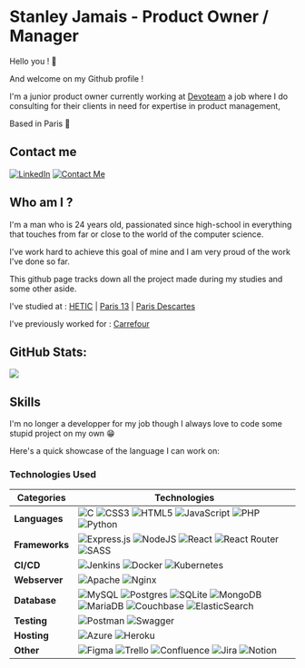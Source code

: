 # Stanley Jamais - Product Owner / Manager

Hello you ! 👋

And welcome on my Github profile ! 

I'm a junior product owner currently working at [Devoteam](https://www.devoteam.com/) a job where I do consulting for their clients in need for expertise in product management,

Based in Paris 🥖

## Contact me

[![LinkedIn](https://img.shields.io/badge/LinkedIn-Connect%20with%20Me-blue?logo=linkedin)](https://www.linkedin.com/in/stanleyjms/)
[![Contact Me](https://img.shields.io/badge/Contact%20Me-Email-blue)](mailto:jamais.stanley@gmail.com)


## Who am I ?

I'm a man who is 24 years old, passionated since high-school in everything that touches from far or close to the world of the computer science. 

I've work hard to achieve this goal of mine and I am very proud of the work I've done so far.

This github page tracks down all the project made during my studies and some other aside.

I've studied at : [HETIC](https://www.hetic.net/) | [Paris 13](https://www.univ-spn.fr/) | [Paris Descartes](https://u-paris.fr/en/)

I've previously worked for : [Carrefour](https://www.carrefour.com/)

## GitHub Stats:
![](https://github-readme-streak-stats.herokuapp.com/?user=Stanley.js&theme=dark&hide_border=false)<br/>


## Skills

I'm no longer a developper for my job though I always love to code some stupid project on my own 😁

Here's a quick showcase of the language I can work on: 

### Technologies Used

| Categories                                                                                                   | Technologies                                                                                                                                                                                                                                                                                                                                                                                                                                                                                                |
|--------------------------------------------------------------------------------------------------------------|------------------------------------------------------------------------------------------------------------------------------------------------------------------------------------------------------------------------------------------------------------------------------------------------------------------------------------------------------------------------------------------------------------------------------------------------------------------------------------------------------------|
| **Languages**                                                                                                | ![C](https://img.shields.io/badge/c-%2300599C.svg?style=for-the-badge&logo=c&logoColor=white) ![CSS3](https://img.shields.io/badge/css3-%231572B6.svg?style=for-the-badge&logo=css3&logoColor=white) ![HTML5](https://img.shields.io/badge/html5-%23E34F26.svg?style=for-the-badge&logo=html5&logoColor=white) ![JavaScript](https://img.shields.io/badge/javascript-%23323330.svg?style=for-the-badge&logo=javascript&logoColor=%23F7DF1E) ![PHP](https://img.shields.io/badge/php-%23777BB4.svg?style=for-the-badge&logo=php&logoColor=white) ![Python](https://img.shields.io/badge/python-3670A0?style=for-the-badge&logo=python&logoColor=ffdd54) |
| **Frameworks**                                                                                              | ![Express.js](https://img.shields.io/badge/express.js-%23404d59.svg?style=for-the-badge&logo=express&logoColor=%2361DAFB) ![NodeJS](https://img.shields.io/badge/node.js-6DA55F?style=for-the-badge&logo=node.js&logoColor=white) ![React](https://img.shields.io/badge/react-%2320232a.svg?style=for-the-badge&logo=react&logoColor=%2361DAFB) ![React Router](https://img.shields.io/badge/React_Router-CA4245?style=for-the-badge&logo=react-router&logoColor=white) ![SASS](https://img.shields.io/badge/SASS-hotpink.svg?style=for-the-badge&logo=SASS&logoColor=white) |
| **CI/CD**                                                                                                    | ![Jenkins](https://img.shields.io/badge/jenkins-%232C5263.svg?style=for-the-badge&logo=jenkins&logoColor=white) ![Docker](https://img.shields.io/badge/docker-%230db7ed.svg?style=for-the-badge&logo=docker&logoColor=white) ![Kubernetes](https://img.shields.io/badge/kubernetes-%23326ce5.svg?style=for-the-badge&logo=kubernetes&logoColor=white)                                                                                                                                                                                             |
| **Webserver**                                                                                                | ![Apache](https://img.shields.io/badge/apache-%23D42029.svg?style=for-the-badge&logo=apache&logoColor=white) ![Nginx](https://img.shields.io/badge/nginx-%23009639.svg?style=for-the-badge&logo=nginx&logoColor=white)                                                                                                                                                                                                                                                                                       |
| **Database**                                                                                                | ![MySQL](https://img.shields.io/badge/mysql-%2300f.svg?style=for-the-badge&logo=mysql&logoColor=white) ![Postgres](https://img.shields.io/badge/postgres-%23316192.svg?style=for-the-badge&logo=postgresql&logoColor=white) ![SQLite](https://img.shields.io/badge/sqlite-%2307405e.svg?style=for-the-badge&logo=sqlite&logoColor=white) ![MongoDB](https://img.shields.io/badge/MongoDB-%234ea94b.svg?style=for-the-badge&logo=mongodb&logoColor=white) ![MariaDB](https://img.shields.io/badge/MariaDB-003545?style=for-the-badge&logo=mariadb&logoColor=white) ![Couchbase](https://img.shields.io/badge/Couchbase-EA2328?style=for-the-badge&logo=couchbase&logoColor=white) ![ElasticSearch](https://img.shields.io/badge/-ElasticSearch-005571?style=for-the-badge&logo=elasticsearch)                   |
| **Testing**                                                                                                 | ![Postman](https://img.shields.io/badge/Postman-FF6C37?style=for-the-badge&logo=postman&logoColor=white) ![Swagger](https://img.shields.io/badge/-Swagger-%23Clojure?style=for-the-badge&logo=swagger&logoColor=white)                                                                                                                                                                                                                                                                                       |
| **Hosting**                                                                                                 | ![Azure](https://img.shields.io/badge/azure-%230072C6.svg?style=for-the-badge&logo=azure-devops&logoColor=white) ![Heroku](https://img.shields.io/badge/heroku-%23430098.svg?style=for-the-badge&logo=heroku&logoColor=white)                                                                                                                                                                                                                                                                             |
| **Other**                                                                                                   | ![Figma](https://img.shields.io/badge/figma-%23F24E1E.svg?style=for-the-badge&logo=figma&logoColor=white) ![Trello](https://img.shields.io/badge/Trello-%23026AA7.svg?style=for-the-badge&logo=Trello&logoColor=white) ![Confluence](https://img.shields.io/badge/confluence-%23172BF4.svg?style=for-the-badge&logo=confluence&logoColor=white) ![Jira](https://img.shields.io/badge/jira-%230A0FFF.svg?style=for-the-badge&logo=jira&logoColor=white) ![Notion](https://img.shields.io/badge/Notion-%23000000.svg?style=for-the-badge&logo=notion&logoColor=white) |
